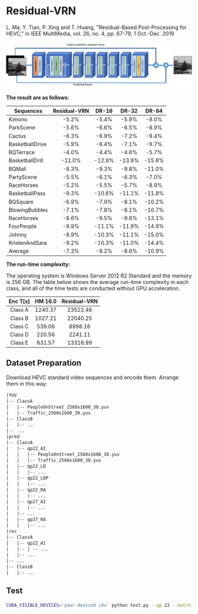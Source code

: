 # Residual-VRN
L. Ma, Y. Tian, P. Xing and T. Huang, "Residual-Based Post-Processing for HEVC," in IEEE MultiMedia, vol. 26, no. 4, pp. 67-79, 1 Oct.-Dec. 2019

![](Residual-Based%20Post-processing%20for%20HEVC.jpg)

**The result are as follows:**

| Sequences       | Residual-VRN  | DR-16 | DR-32 | DR-64 |
| ---             | :------:      | :---: | :---: | :---: |  
|Kimono           |         -5.2% | -5.4% |  -5.9%|-8.0%  |
|ParkScene        |         -5.6% | -6.6% |  -6.5%|-8.9%  |
|Cactus           |         -6.3% | -6.9% |  -7.2%|-9.4%  |
|BasketballDrive  |         -5.9% | -6.4% |  -7.1%|-9.7%  |
|BQTerrace        |         -4.0% | -4.4% |  -4.6%|-5.7%  |
|BasketballDrill  |        -11.0% | -12.9%| -13.9%|-15.8% |
|BQMall           |         -8.3% | -9.3% |  -9.8%|-11.0% |
|PartyScene       |         -5.5% | -6.1% |  -6.3%|-7.0%  |
|RaceHorses       |         -5.2% | -5.5% |  -5.7%|-8.9%  |
|BasketballPass   |         -9.3% | -10.6%| -11.1%|-11.8% |
|BQSquare         |         -6.9% | -7.9% |  -8.1%|-10.2% |
|BlowingBubbles   |         -7.1% | -7.8% |  -8.1%|-10.7% |
|RaceHorses       |         -8.6% | -9.5% |  -9.6%|-13.1% |
|FourPeople       |         -9.9% | -11.1%| -11.9%|-14.9% |
|Johnny           |         -8.9% | -10.3%| -11.1%|-15.0% |
|KristenAndSara   |         -9.2% | -10.3%| -11.0%|-14.4% |
|Average          |         -7.3% | -8.2% | -8.6% |-10.9% |

**The run-time complexity:**

 The operating system is Windows Server 2012 R2 Standard and the memory is 256 GB. The table below shows the average run-time complexity in each class, and all of the time tests are conducted without GPU acceleration.
 
|Enc T[s] |HM 16.0 |Residual-VRN|
|:---:    |:---:   |:---:       |
|Class A  |1240.37 |23522.46    |
|Class B  |1027.21 |22040.25    |
|Class C  |539.06  |8998.16     |
|Class D  |220.56  |2241.11     |
|Class E  |631.57  |13316.99    | 

## Dataset Preparation
Download HEVC standard video sequences and encode them.
Arrange them in this way:
```
|YUV
|-- ClassA
|   |-- PeopleOnStreet_2560x1600_30.yuv
|   |-- Traffic_2560x1600_30.yuv
|-- ClassB
|   |-- ...
|-- ...
|pred
|-- ClassA
|   |-- qp22_AI
|   |   |-- PeopleOnStreet_2560x1600_30.yuv
|   |   |-- Traffic_2560x1600_30.yuv
|   |-- qp22_LD
|   |   |-- ...
|   |-- qp22_LDP
|   |   |-- ...
|   |-- qp22_RA
|   |   |-- ...
|   |-- qp27_AI
|   |   |-- ...
|   |-- ...
|   |-- qp37_RA
|   |   |-- ...
|rec
|-- ClassA
|   |-- qp22_AI
|   |-- | -- ...
|   |-- ...
|-- ...
|-- ClassB
|   |-- ...
```

## Test
```bash
CUDA_VISIBLE_DEVICES='your deviced ids' python test.py --qp 22 --batch_size 4 --Class A
```





  
